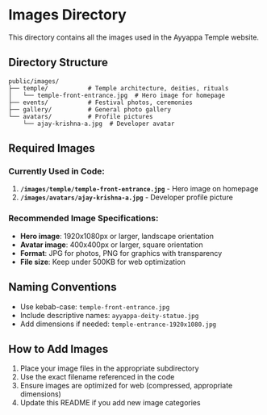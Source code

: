 # Images Directory

This directory contains all the images used in the Ayyappa Temple website.

## Directory Structure

```
public/images/
├── temple/           # Temple architecture, deities, rituals
│   └── temple-front-entrance.jpg  # Hero image for homepage
├── events/           # Festival photos, ceremonies
├── gallery/          # General photo gallery
└── avatars/          # Profile pictures
    └── ajay-krishna-a.jpg  # Developer avatar
```

## Required Images

### Currently Used in Code:
1. **`/images/temple/temple-front-entrance.jpg`** - Hero image on homepage
2. **`/images/avatars/ajay-krishna-a.jpg`** - Developer profile picture

### Recommended Image Specifications:
- **Hero image**: 1920x1080px or larger, landscape orientation
- **Avatar image**: 400x400px or larger, square orientation
- **Format**: JPG for photos, PNG for graphics with transparency
- **File size**: Keep under 500KB for web optimization

## Naming Conventions
- Use kebab-case: `temple-front-entrance.jpg`
- Include descriptive names: `ayyappa-deity-statue.jpg`
- Add dimensions if needed: `temple-entrance-1920x1080.jpg`

## How to Add Images
1. Place your image files in the appropriate subdirectory
2. Use the exact filename referenced in the code
3. Ensure images are optimized for web (compressed, appropriate dimensions)
4. Update this README if you add new image categories
